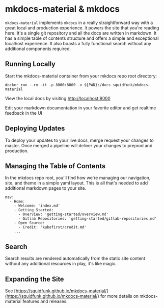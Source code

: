 # mkdocs-material & mkdocs

`mkdocs-material` implements `mkdocs` in a really straightforward way with a great local and production experience. It powers the site that you're reading here. It's a single git repository and all the docs are written in markdown. It has a simple table of contents structure and offers a simple and exceptional localhost experience. It also boasts a fully functional search without any additional components required.

## Running Locally

Start the mkdocs-material container from your mkdocs repo root directory:
```
docker run --rm -it -p 8000:8000 -v ${PWD}:/docs squidfunk/mkdocs-material
```

View the local docs by visiting [http://localhost:8000](http://localhost:8000)

Edit your markdown documentation in your favorite editor and get realtime feedback in the UI

## Deploying Updates

To deploy your updates to your live docs, merge request your changes to master. Once merged a pipeline will deliver your changes to preprod and production.

## Managing the Table of Contents

In the mkdocs repo root, you'll find how we're managing our navigation, site, and theme in a simple yaml layout. This is all that's needed to add additional markdown pages to your site.
```
nav:
  - Home:
    - Welcome: 'index.md'
    - Getting Started:
      - Overview: 'getting-started/overview.md'
      - Gitlab Repositories: 'getting-started/gitlab-repositories.md'
    - Open Source:
      - Credit: 'kubefirst/credit.md'
    ...
```

## Search

Search results are rendered automatically from the static site content without any additional resources in play, it's like magic.

## Expanding the Site

See [https://squidfunk.github.io/mkdocs-material/](https://squidfunk.github.io/mkdocs-material/) for more details on mkdocs-material features and releases.
